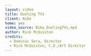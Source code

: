 ```yaml
---
layout: video
title: Dueling TVs
client: Nike
home: yes
video_source: Nike_DuelingTVs.mp4
author: Rick McQuiston
credits:
  - Dominic Sera, Director
  - Rick McQuiston, C.D./Art Director
---
```

